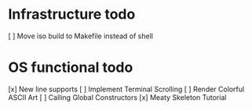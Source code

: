 # Infrastructure todo
[ ] Move iso build to Makefile instead of shell


# OS functional todo
[x] New line supports
[ ] Implement Terminal Scrolling
[ ] Render Colorful ASCII Art
[ ] Calling Global Constructors
[x] Meaty Skeleton Tutorial




